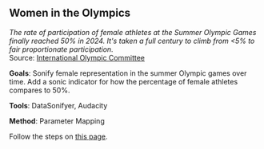 ## Women in the Olympics

_The rate of participation of female athletes at the Summer Olympic Games finally reached 50% in 2024. It's taken a full century to climb from <5% to fair proportionate participation._  
Source: [International Olympic Committee](https://stillmed.olympics.com/media/Documents/Olympic-Movement/Factsheets/Women-in-the-Olympic-Movement.pdf)

**Goals**: Sonify female representation in the summer Olympic games over time. Add a sonic indicator for how the percentage of female athletes compares to 50%.  

**Tools**: DataSonifyer, Audacity

**Method**: Parameter Mapping  

Follow the steps on [this page](https://www.sonificationkit.com/data-sonification/exercises/exercise-1-women-in-the-olympics).
